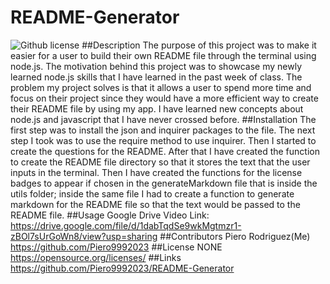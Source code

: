 # README-Generator
  ![Github license](https://img.shields.io/badge/license--blue.svg)
  ##Description
  The purpose of this project was to make it easier for a user to build their own README file through the terminal using node.js. The motivation behind this project was to showcase my newly learned node.js skills that I have learned in the past week of class. The problem my project solves is that it allows a user to spend more time and focus on their project since they would have a more efficient way to create their README file by using my app. I have learned new concepts about node.js and javascript that I have never crossed before. 
  ##Installation
  The first step was to install the json and inquirer packages to the file. The next step I took was to use the require method to use inquirer. Then I started to create the questions for the README. After that I have created the function to create the README file directory so that it stores the text that the user inputs in the terminal. Then I have created the functions for the license badges to appear if chosen in the generateMarkdown file that is inside the utils folder; inside the same file I had to create a function to generate markdown for the README file so that the text would be passed to the README file.
  ##Usage
  Google Drive Video Link: https://drive.google.com/file/d/1dabTqdSe9wkMgtmzr1-zBOl7sUrGoWn8/view?usp=sharing 
  ##Contributors
  Piero Rodriguez(Me) https://github.com/Piero9992023
  ##License
  NONE
  https://opensource.org/licenses/
  ##Links
  https://github.com/Piero9992023/README-Generator

